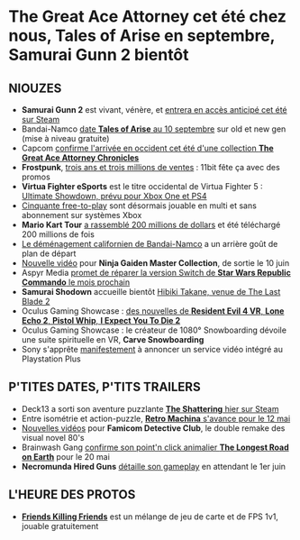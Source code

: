 # The Great Ace Attorney cet été chez nous, Tales of Arise en septembre, Samurai Gunn 2 bientôt

## NIOUZES

- **Samurai Gunn 2** est vivant, vénère, et [entrera en accès anticipé cet été sur Steam](https://www.youtube.com/watch?v=Nb2QGH7WO-k)
- Bandai-Namco [date **Tales of Arise** au 10 septembre](https://www.gematsu.com/2021/04/tales-of-arise-adds-ps5-and-xbox-series-versions-launches-september-10) sur old et new gen (mise à niveau gratuite)
- Capcom [confirme l'arrivée en occident cet été d'une collection **The Great Ace Attorney Chronicles**](https://www.youtube.com/watch?v=6CUeyoiazDo)
- **Frostpunk**, [trois ans et trois millions de ventes](https://www.gamekult.com/actualite/frostpunk-11-bit-celebre-les-trois-millions-d-unites-vendues-et-les-trois-ans-du-jeu-3050838239.html) : 11bit fête ça avec des promos
- **Virtua Fighter eSports** est le titre occidental de Virtua Fighter 5 : [Ultimate Showdown, prévu pour Xbox One et PS4](https://twitter.com/psnrelease2/status/1384839564167110658)
- [Cinquante free-to-play](https://www.theverge.com/2021/4/21/22395433/microsoft-xbox-live-gold-free-multiplayer-games-party-chat) sont désormais jouable en multi et sans abonnement sur systèmes Xbox
- **Mario Kart Tour** [a rassemblé 200 millions de dollars](https://sensortower.com/blog/mario-kart-tour-200-million-downloads) et été téléchargé 200 millions de fois
- [Le déménagement californien de Bandai-Namco](https://venturebeat.com/2021/04/20/bandai-namco-will-close-its-santa-clara-office-and-move-employees-to-southern-california/) a un arrière goût de plan de départ
- [Nouvelle vidéo](https://www.gematsu.com/2021/04/ninja-gaiden-master-collection-action-trailer) pour **Ninja Gaiden Master Collection**, de sortie le 10 juin
- Aspyr Media [promet de réparer la version Switch de **Star Wars Republic Commando** le mois prochain](https://www.nintendolife.com/news/2021/04/star_wars_republic_commando_dev_working_on_patch_to_resolve_nintendo_switch_issues)
- **Samurai Shodown** accueille bientôt [Hibiki Takane, venue de The Last Blade 2](https://www.youtube.com/watch?v=KKpur-UPAjs&t=42s)
- Oculus Gaming Showcase : [des nouvelles de **Resident Evil 4 VR**, **Lone Echo 2**, **Pistol Whip**, **I Expect You To Die 2**](https://www.gamekult.com/actualite/oculus-gaming-showcase-le-recapitulatif-des-annonces-avec-resident-evil-4-vr-et-lone-echo-2-3050838145.html)
- Oculus Gaming Showcase : le créateur de 1080° Snowboarding dévoile une suite spirituelle en VR, **Carve Snowboarding**
- Sony s'apprête [manifestement](https://www.thegamer.com/sony-playstation-plus-video-pass/) à annoncer un service vidéo intégré au Playstation Plus

## P'TITES DATES, P'TITS TRAILERS

- Deck13 a sorti son aventure puzzlante [**The Shattering** hier sur Steam](https://www.youtube.com/watch?v=2VV3NRVJFAo)
- Entre isométrie et action-puzzle, [**Retro Machina** s'avance pour le 12 mai](https://www.youtube.com/watch?v=FsH1gOb6NCg)
- [Nouvelles vidéos](https://www.gematsu.com/2021/04/famicom-detective-club-the-missing-heir-and-famicom-detective-club-the-girl-who-stands-behind-overview-trailer-commercials) pour **Famicom Detective Club**, le double remake des visual novel 80's
- Brainwash Gang [confirme son point'n click animalier **The Longest Road on Earth**](https://www.gematsu.com/2021/04/the-longest-road-on-earth-launches-may-20) pour le 20 mai
- **Necromunda Hired Guns** [détaille son gameplay](https://www.youtube.com/watch?v=xYW7-aW9R7c) en attendant le 1er juin

## L'HEURE DES PROTOS

- [**Friends Killing Friends**](https://brainwash-gang.itch.io/friends-killing-friends) est un mélange de jeu de carte et de FPS 1v1, jouable gratuitement
